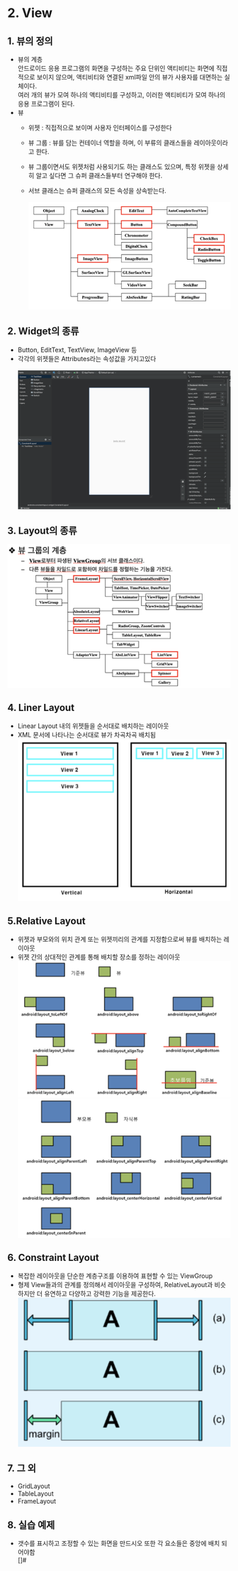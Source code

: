 # 2. View
## 1. 뷰의 정의
- 뷰의 계층<br>
안드로이드 응용 프로그램의 화면을 구성하는 주요 단위인 액티비티는 화면에 직접적으로 보이지 않으며, 액티비티와 연결된 xml파일 안의 뷰가 사용자를 대면하는 실체이다.<br>
여러 개의 뷰가 모여 하나의 액티비티를 구성하고, 이러한 액티비티가 모여 하나의 응용 프로그램이 된다.<br>
- 뷰
  - 위젯 : 직접적으로 보이며 사용자 인터페이스를 구성한다
  - 뷰 그룹 : 뷰를 담는 컨테이너 역할을 하며, 이 부류의 클래스들을 레이아웃이라고 한다.

  - 뷰 그룹이면서도 위젯처럼 사용되기도 하는 클래스도 있으며, 특정 위젯을 상세히 알고 싶다면 그 슈퍼 클래스들부터 연구해야 한다.<br>
  - 서브 클래스는 슈퍼 클래스의 모든 속성을 상속받는다.<br><br>
![img](./images/2/1.png)

## 2. Widget의 종류<br>
  - Button, EditText, TextView, ImageView 등<br>
  - 각각의 위젯들은 Attributes라는 속성값을 가지고있다<br><br> 
   ![img](./images/2/2.png)

## 3. Layout의 종류
   ![img](./images/2/3.png)

## 4. Liner Layout
   - Linear Layout 내의 위젯들을 순서대로 배치하는 레이아웃
   - XML 문서에 나타나는 순서대로 뷰가 차곡차곡 배치됨<br>
  ![img](./images/2/4.png)

## 5.Relative Layout
   - 위젯과 부모와의 위치 관계 또는 위젯끼리의 관계를 지정함으로써 뷰를 배치하는 레이아웃
   - 위젯 간의 상대적인 관계를 통해 배치할 장소를 정하는 레이아웃<br>
![img](./images/2/5.png)
![img](./images/2/6.png)

## 6. Constraint Layout
   - 복잡한 레이아웃을 단순한 계층구조를 이용하여 표현할 수 있는 ViewGroup
   - 형제 View들과의 관계를 정의해서 레이아웃을 구성하여, RelativeLayout과 비슷하지만 더 유연하고 다양하고 강력한 기능을 제공한다.<br>
  ![img](./images/2/7.png)

## 7. 그 외
   - GridLayout
   - TableLayout
   - FrameLayout

## 8. 실습 예제
   - 갯수를 표시하고 조정할 수 있는 화면을 만드시오 또한 각 요소들은 중앙에 배치 되어야함<br>
[]#